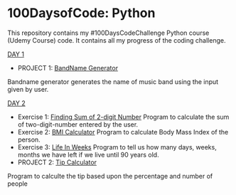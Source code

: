 
# 100DaysofCode: Python

This repository contains my #100DaysCodeChallenge Python course (Udemy Course) code. It contains all my progress of the coding challenge.


[DAY 1](https://github.com/Nishi-16-K/100DaysCodeChallenge-Python-/blob/ad4d24eb197e0c843e604e11eaaea12b10307ccc/Day1%20Project:%20BandNameGenerator.py)

 - PROJECT 1: [BandName Generator](https://github.com/Nishi-16-K/100DaysCodeChallenge-Python-/blob/c98d7364887f794a6044ac54619ad76cbd550777/Day1%20Project:%20BandNameGenerator.py)

Bandname generator generates the name of music band using the input given by user.

 

[DAY 2](https://github.com/Nishi-16-K/100DaysCodeChallenge-Python-/tree/main/Day%202)
 - Exercise 1: [Finding Sum of 2-digit Number](https://github.com/Nishi-16-K/100DaysCodeChallenge-Python-/blob/0b2234b380560b6aa159af24b6b129b64a41413a/Day2:%20Exercise1.py)
 Program to calculate the sum of two-digit-number entered by the user.
 - Exercise 2: [BMI Calculator](https://github.com/Nishi-16-K/100DaysCodeChallenge-Python-/blob/b4c9f65da9704bae5633893eb7951f7d7e1c06d7/Day%202/Ex2:%20BMI%20Calculator.py)
 Program to calculate Body Mass Index of the person.
 - Exercise 3: [Life In Weeks](https://github.com/Nishi-16-K/100DaysCodeChallenge-Python-/blob/bc0d99815cbe44d0385151362424720df0f9c6e6/Day%202/Ex3:%20Life_in_weeks.py)
 Program to tell us how many days, weeks, months we have left if we live until 90 years old.
- PROJECT 2: [Tip Calculator](https://github.com/Nishi-16-K/100DaysCodeChallenge-Python-/blob/ad4d24eb197e0c843e604e11eaaea12b10307ccc/Day%202/PROJECT:%20Tip_Calculator.py)
 
 Program to calculte the tip based upon the percentage and number of people
 
